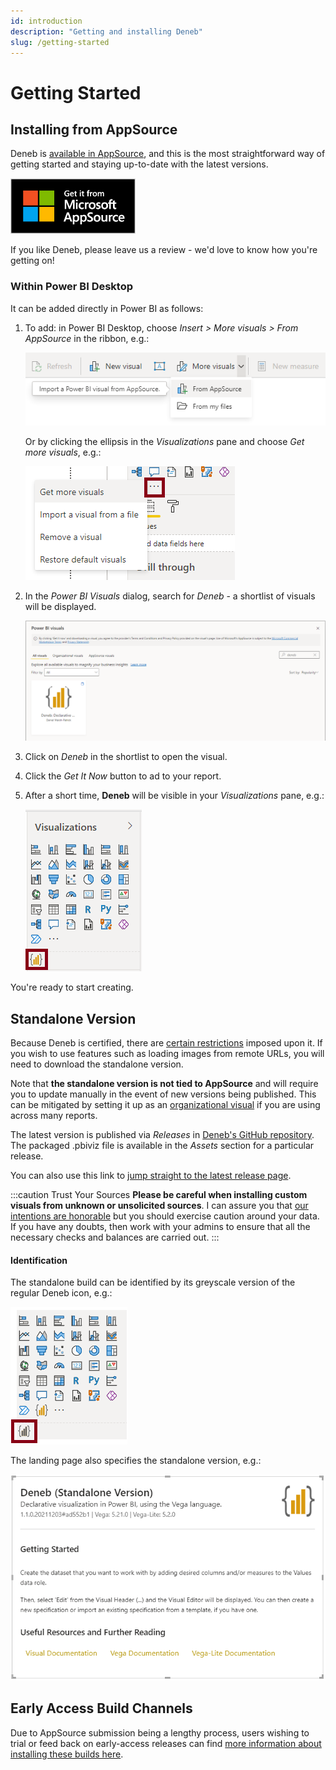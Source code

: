 ```yaml
---
id: introduction
description: "Getting and installing Deneb"
slug: /getting-started
---
```


# Getting Started

## Installing from AppSource

Deneb is [available in AppSource](https://deneb.link/appsource?source=website&mktcmpid=getstarted), and this is the most straightforward way of getting started and staying up-to-date with the latest versions.

<a href="https://deneb.link/appsource?source=website&mktcmpid=getstarted"><img src="/img/MS_AppSource.png" width="200" title ="Deneb is available from Microsoft AppSource, and is certified"/></a>

If you like Deneb, please leave us a review - we'd love to know how you're getting on!

### Within Power BI Desktop

It can be added directly in Power BI as follows:

1.  To add: in Power BI Desktop, choose _Insert > More visuals > From AppSource_ in the ribbon, e.g.:

    ![](./img/appsource-ribbon.png)

    Or by clicking the ellipsis in the _Visualizations_ pane and choose _Get more visuals_, e.g.:

    ![appsource-pane.png](./img/appsource-pane.png)

2.  In the _Power BI Visuals_ dialog, search for _Deneb_ - a shortlist of visuals will be displayed.

    ![appsource-search.png](./img/appsource-search.png)

3.  Click on _Deneb_ in the shortlist to open the visual.

4.  Click the _Get It Now_ button to ad to your report.

5.  After a short time, **Deneb** will be visible in your _Visualizations_ pane, e.g.:

    ![appsource-pane-loaded.png](./img/appsource-pane-loaded.png)

You're ready to start creating.

## Standalone Version

Because Deneb is certified, there are [certain restrictions](https://docs.microsoft.com/en-us/power-bi/developer/visuals/power-bi-custom-visuals-certified?WT.mc_id=DP-MVP-5003712#source-code-requirements) imposed upon it. If you wish to use features such as loading images from remote URLs, you will need to download the standalone version.

Note that **the standalone version is not tied to AppSource** and will require you to update manually in the event of new versions being published. This can be mitigated by setting it up as an [organizational visual](https://docs.microsoft.com/en-us/power-bi/developer/visuals/power-bi-custom-visuals-organization?WT.mc_id=DP-MVP-5003712) if you are using across many reports.

The latest version is published via _Releases_ in [Deneb's GitHub repository](https://github.com/deneb-viz/deneb). The packaged .pbiviz file is available in the _Assets_ section for a particular release.

You can also use this link to [jump straight to the latest release page](https://github.com/deneb-viz/deneb/releases/latest).

:::caution Trust Your Sources
**Please be careful when installing custom visuals from unknown or unsolicited sources**. I can assure you that [our intentions are honorable](/privacy-policy) but you should exercise caution around your data. If you have any doubts, then work with your admins to ensure that all the necessary checks and balances are carried out.
:::

#### Identification

The standalone build can be identified by its greyscale version of the regular Deneb icon, e.g.:

![Visualizations pane, showing the standalone version of Deneb.](./img/standalone-version-pane.png)

The landing page also specifies the standalone version, e.g.:

![Deneb (Standalone Version) landing page.](./img/standalone-version-landing.png)

## Early Access Build Channels

Due to AppSource submission being a lengthy process, users wishing to trial or feed back on early-access releases can find [more information about installing these builds here](/community/early-access).
